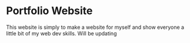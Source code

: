 # Portfolio Website

This website is simply to make a website for myself and show everyone a little bit of my web dev skills. Will be updating
